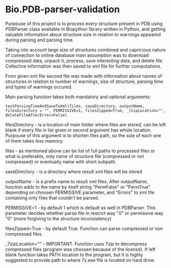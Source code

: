 # Bio.PDB-parser-validation

Purpouse of this project is to process every structure present in PDB using PDBParser class available in Biopython library written in Python, and getting valuable information about structure size in relation to warnings appeared during parsing and parsing time.

Taking into account large size of structures combined and capricious nature of connection to online database main assumption was to download compressed data, unpack it, process, save interesting data, and delete file. Collective information was then saved to xml file for further computations.

From given xml file second file was made with information about names of structures in relation to number of warnings, size of structure, parsing time and types of warnings occured.

Main parsing function takes both mandatory and optional arguments:

```
testParsingTimeAndSaveToXml(files, saveDirectory, outputName, filesDirectory = "", PERMISSIVE=1, filesZipped=True, _7zipLocation="", deleteFileAfterError=False)
```

filesDirectory - is a location of main folder where files are stored, can be left blank if every file in list given in second argument has whole location. Purpouse of this argument is to shorten files path, so the size of each one of them takes less memory.

files - as mentioned above can be list of full paths to processed files or what is preferable, only name of structure file (compressed or not compressed) or eventually name with short subpath.

saveDirectory - is a directory where result xml files will be stored

outputName - is a prefix name to result xml files. After outputName, function adds to the name by itself string "PermFalse" or "PermTrue" depending on choosen PERMISSIVE parameter, and "Errors" to xml file containing only files that couldn't be parsed.

PERMISSIVE=1 - by default 1 which is default as well in PDBParser. This parameter decides whether parse file in restrict way "0" or permissive way "0" (more forgiving to the structure inconsistency)

filesZipped=True - by default True. Function can parse compressed or non compressed files.

_7zipLocation="" - IMPORTANT. Function uses 7zip to decompress compressed files (program was choosen because of the license). If left blank function takes PATH location to the program, but it is highly suggested to provide path to where 7z.exe file is located on hard drive.
